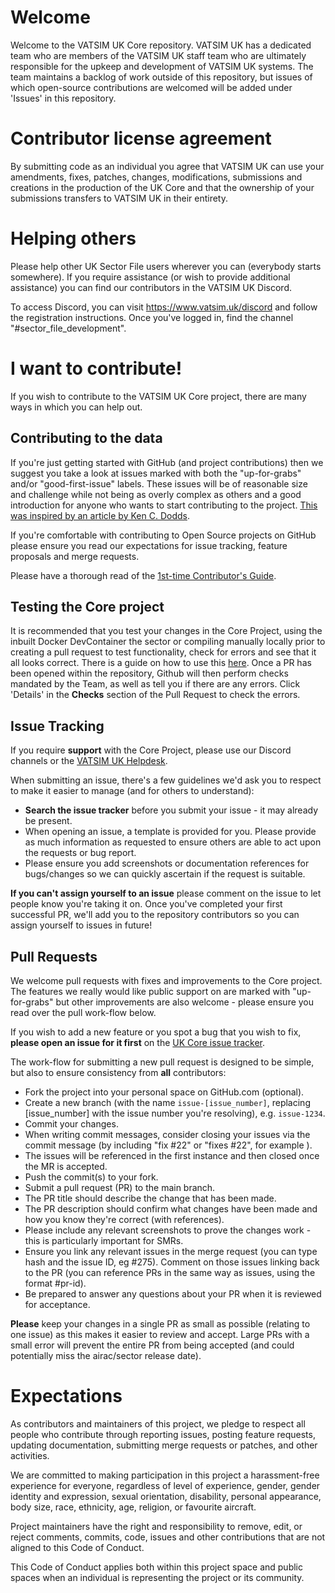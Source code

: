 # Welcome 

Welcome to the VATSIM UK Core repository. VATSIM UK has a dedicated team who are members of the VATSIM UK staff team who are ultimately responsible for the upkeep and development of VATSIM UK systems. The team maintains a backlog of work outside of this repository, but issues of which open-source contributions are welcomed will be added under 'Issues' in this repository.

# Contributor license agreement
By submitting code as an individual you agree that VATSIM UK can use your amendments, fixes, patches, changes, modifications, submissions and creations in the production of the UK Core and that the ownership of your submissions transfers to VATSIM UK in their entirety.

# Helping others
Please help other UK Sector File users wherever you can (everybody starts somewhere).  If you require assistance (or wish to provide additional assistance) you can find our contributors in the VATSIM UK Discord.

To access Discord, you can visit https://www.vatsim.uk/discord and follow the registration instructions.  Once you've logged in, find the channel "#sector_file_development".

# I want to contribute!

If you wish to contribute to the VATSIM UK Core project, there are many ways in which you can help out.

## Contributing to the data

If you're just getting started with GitHub (and project contributions) then we suggest you take a look at issues marked with both the "up-for-grabs" and/or "good-first-issue" labels.  These issues will be of reasonable size and challenge while not being as overly complex as others and a good introduction for anyone who wants to start contributing to the project.  [This was inspired by an article by Ken C. Dodds](https://medium.com/@kentcdodds/first-timers-only-78281ea47455#.wior7p101).

If you're comfortable with contributing to Open Source projects on GitHub please ensure you read our expectations for issue tracking, feature proposals and merge requests.

Please have a thorough read of the [1st-time Contributor's Guide](https://github.com/VATSIM-UK/core/blob/main/.github/First%20time%20contributors'%20guide.md).

## Testing the Core project

It is recommended that you test your changes in the Core Project, using the inbuilt Docker DevContainer the sector or compiling manually locally prior to creating a pull request to test functionality, check for errors and see that it all looks correct. There is a guide on how to use this [here](https://github.com/VATSIM-UK/core/blob/main/.github/testing.md).
Once a PR has been opened within the repository, Github will then perform checks mandated by the Team, as well as tell you if there are any errors. Click 'Details' in the **Checks** section of the Pull Request to check the errors.

## Issue Tracking

If you require **support** with the Core Project, please use our Discord channels or the [VATSIM UK Helpdesk](https://helpdesk.vatsim.uk).

When submitting an issue, there's a few guidelines we'd ask you to respect to make it easier to manage (and for others to understand):
* **Search the issue tracker** before you submit your issue - it may already be present.
* When opening an issue, a template is provided for you.  Please provide as much information as requested to ensure others are able to act upon the requests or bug report.
* Please ensure you add screenshots or documentation references for bugs/changes so we can quickly ascertain if the request is suitable.

**If you can't assign yourself to an issue** please comment on the issue to let people know you're taking it on. Once you've completed your first successful PR, we'll add you to the repository contributors so you can assign yourself to issues in future!

## Pull Requests

We welcome pull requests with fixes and improvements to the Core project.  The features we really would like public support on are marked with "up-for-grabs" but other improvements are also welcome - please ensure you read over the pull work-flow below.

If you wish to add a new feature or you spot a bug that you wish to fix, **please open an issue for it first** on the [UK Core issue tracker](https://github.com/VATSIM-UK/core/issues).

The work-flow for submitting a new pull request is designed to be simple, but also to ensure consistency from **all** contributors:
* Fork the project into your personal space on GitHub.com (optional).
* Create a new branch (with the name `issue-[issue_number]`, replacing [issue_number] with the issue number you're resolving), e.g. `issue-1234`.
* Commit your changes.
 * When writing commit messages, consider closing your issues via the commit message (by including "fix #22" or "fixes #22", for example ).
  * The issues will be referenced in the first instance and then closed once the MR is accepted.
* Push the commit(s) to your fork.
* Submit a pull request (PR) to the main branch.
* The PR title should describe the change that has been made.
* The PR description should confirm what changes have been made and how you know they're correct (with references).
 * Please include any relevant screenshots to prove the changes work - this is particularly important for SMRs. 
* Ensure you link any relevant issues in the merge request (you can type hash and the issue ID, eg #275).  Comment on those issues linking back to the PR (you can reference PRs in the same way as issues, using the format #pr-id).
* Be prepared to answer any questions about your PR when it is reviewed for acceptance.

**Please** keep your changes in a single PR as small as possible (relating to one issue) as this makes it easier to review and accept.  Large PRs with a small error will prevent the entire PR from being accepted (and could potentially miss the airac/sector release date).

# Expectations
As contributors and maintainers of this project, we pledge to respect all people who contribute through reporting issues, posting feature requests, updating documentation, submitting merge requests or patches, and other activities.

We are committed to making participation in this project a harassment-free experience for everyone, regardless of level of experience, gender, gender identity and expression, sexual orientation, disability, personal appearance, body size, race, ethnicity, age, religion, or favourite aircraft.

Project maintainers have the right and responsibility to remove, edit, or reject comments, commits, code, issues and other contributions that are not aligned to this Code of Conduct.

This Code of Conduct applies both within this project space and public spaces when an individual is representing the project or its community.